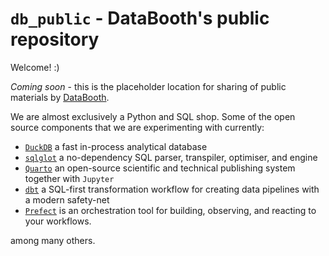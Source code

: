 # `db_public` - DataBooth's public repository

Welcome! :)

_Coming soon_ - this is the placeholder location for sharing of public materials by [DataBooth](https://www.databooth.com.au).

We are almost exclusively a Python and SQL shop. Some of the open source components that we are experimenting with currently: 

- [`DuckDB`](https://duckdb.org) a fast in-process analytical database
- [`sqlglot`](https://sqlglot.com) a no-dependency SQL parser, transpiler, optimiser, and engine
- [`Quarto`](https://quarto.org) an open-source scientific and technical publishing system together with `Jupyter`
- [`dbt`](https://www.getdbt.com) a SQL-first transformation workflow for creating data pipelines with a modern safety-net
- [`Prefect`](https://www.prefect.io) is an orchestration tool for building, observing, and reacting to your workflows.

among many others.
